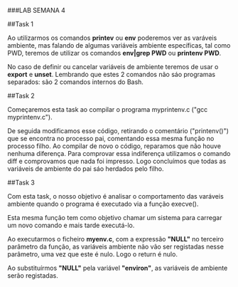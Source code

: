 ###LAB SEMANA 4

##Task 1

Ao utilizarmos os comandos <b>printev</b> ou <b>env</b> poderemos ver as varáveis ambiente, mas falando de algumas variáveis ambiente específicas, tal como PWD, teremos de utilizar os comandos <b>env|grep PWD</b> ou <b>printenv PWD</b>.

No caso de definir ou cancelar variáveis ​​de ambiente teremos de usar o <b>export</b> e <b>unset</b>. Lembrando que estes 2 comandos não sáo programas separados: são 2 comandos internos do Bash.


##Task 2

Começaremos esta task ao compilar o programa myprintenv.c ("gcc myprintenv.c").

De seguida modificamos esse código, retirando o comentário ("printenv()") que se encontra no processo pai, comentando essa mesma função no processo filho.
Ao compilar de novo o código, reparamos que não houve nenhuma diferença. Para comprovar essa indiferença utilizamos o comando diff e comprovamos que nada foi impresso. 
Logo concluímos que todas as variáveis de ambiente do pai sáo herdados pelo filho.

##Task 3

Com esta task, o nosso objetivo é analisar o comportamento das varáveis ambiente quando o programa é executado via a função execve().

Esta mesma função tem como objetivo chamar um sistema para carregar um novo comando e mais tarde executá-lo. 

Ao executarmos o ficheiro <b>myenv.c</b>, com a expressão <b>"NULL"</b> no terceiro parâmetro da função, as variáveis ambiente não vão ser registadas nesse parâmetro, uma vez que este é nulo. Logo o return é nulo.

Ao substituírmos <b>"NULL"</b> pela variável <b>"environ"</b>, as variáveis de ambiente serão registadas.